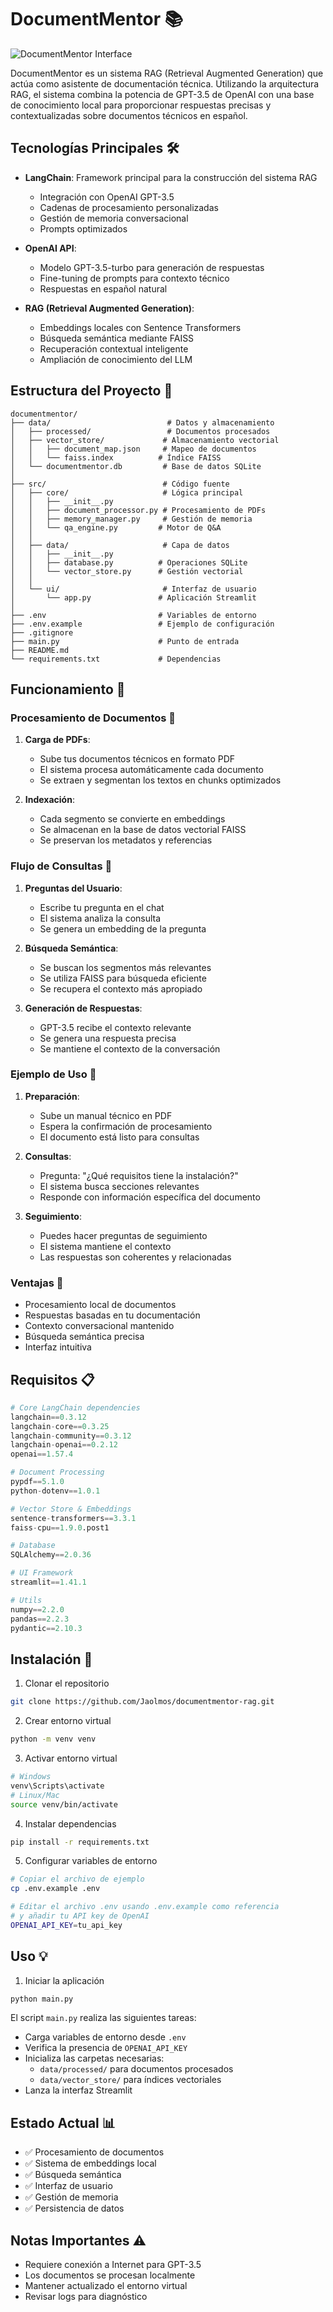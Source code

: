 
# DocumentMentor 📚

![DocumentMentor Interface](./images/screenshot.png)

DocumentMentor es un sistema RAG (Retrieval Augmented Generation) que actúa como asistente de documentación técnica. Utilizando la arquitectura RAG, el sistema combina la potencia de GPT-3.5 de OpenAI con una base de conocimiento local para proporcionar respuestas precisas y contextualizadas sobre documentos técnicos en español.

## Tecnologías Principales 🛠️

- **LangChain**: Framework principal para la construcción del sistema RAG
  - Integración con OpenAI GPT-3.5
  - Cadenas de procesamiento personalizadas
  - Gestión de memoria conversacional
  - Prompts optimizados

- **OpenAI API**: 
  - Modelo GPT-3.5-turbo para generación de respuestas
  - Fine-tuning de prompts para contexto técnico
  - Respuestas en español natural

- **RAG (Retrieval Augmented Generation)**:
  - Embeddings locales con Sentence Transformers
  - Búsqueda semántica mediante FAISS
  - Recuperación contextual inteligente
  - Ampliación de conocimiento del LLM

## Estructura del Proyecto 📁

```
documentmentor/
├── data/                          # Datos y almacenamiento
│   ├── processed/                 # Documentos procesados
│   ├── vector_store/             # Almacenamiento vectorial
│   │   ├── document_map.json     # Mapeo de documentos
│   │   └── faiss.index          # Índice FAISS
│   └── documentmentor.db         # Base de datos SQLite
│
├── src/                          # Código fuente
│   ├── core/                     # Lógica principal
│   │   ├── __init__.py
│   │   ├── document_processor.py # Procesamiento de PDFs
│   │   ├── memory_manager.py     # Gestión de memoria
│   │   └── qa_engine.py         # Motor de Q&A
│   │
│   ├── data/                     # Capa de datos
│   │   ├── __init__.py
│   │   ├── database.py          # Operaciones SQLite
│   │   └── vector_store.py      # Gestión vectorial
│   │
│   └── ui/                       # Interfaz de usuario
│       └── app.py               # Aplicación Streamlit
│
├── .env                         # Variables de entorno
├── .env.example                 # Ejemplo de configuración
├── .gitignore
├── main.py                      # Punto de entrada
├── README.md
└── requirements.txt             # Dependencias
```

## Funcionamiento 🔄

### Procesamiento de Documentos 📄
1. **Carga de PDFs**:
   - Sube tus documentos técnicos en formato PDF
   - El sistema procesa automáticamente cada documento
   - Se extraen y segmentan los textos en chunks optimizados

2. **Indexación**:
   - Cada segmento se convierte en embeddings
   - Se almacenan en la base de datos vectorial FAISS
   - Se preservan los metadatos y referencias

### Flujo de Consultas 💭
1. **Preguntas del Usuario**:
   - Escribe tu pregunta en el chat
   - El sistema analiza la consulta
   - Se genera un embedding de la pregunta

2. **Búsqueda Semántica**:
   - Se buscan los segmentos más relevantes
   - Se utiliza FAISS para búsqueda eficiente
   - Se recupera el contexto más apropiado

3. **Generación de Respuestas**:
   - GPT-3.5 recibe el contexto relevante
   - Se genera una respuesta precisa
   - Se mantiene el contexto de la conversación

### Ejemplo de Uso 📝
1. **Preparación**:
   - Sube un manual técnico en PDF
   - Espera la confirmación de procesamiento
   - El documento está listo para consultas

2. **Consultas**:
   - Pregunta: "¿Qué requisitos tiene la instalación?"
   - El sistema busca secciones relevantes
   - Responde con información específica del documento

3. **Seguimiento**:
   - Puedes hacer preguntas de seguimiento
   - El sistema mantiene el contexto
   - Las respuestas son coherentes y relacionadas

### Ventajas 🌟
- Procesamiento local de documentos
- Respuestas basadas en tu documentación
- Contexto conversacional mantenido
- Búsqueda semántica precisa
- Interfaz intuitiva

## Requisitos 📋

```python
# Core LangChain dependencies
langchain==0.3.12
langchain-core==0.3.25
langchain-community==0.3.12
langchain-openai==0.2.12
openai==1.57.4

# Document Processing
pypdf==5.1.0
python-dotenv==1.0.1

# Vector Store & Embeddings
sentence-transformers==3.3.1
faiss-cpu==1.9.0.post1

# Database
SQLAlchemy==2.0.36

# UI Framework
streamlit==1.41.1

# Utils
numpy==2.2.0
pandas==2.2.3
pydantic==2.10.3
```

## Instalación 🔧

1. Clonar el repositorio
```bash
git clone https://github.com/Jaolmos/documentmentor-rag.git
```

2. Crear entorno virtual
```bash
python -m venv venv
```

3. Activar entorno virtual
```bash
# Windows
venv\Scripts\activate
# Linux/Mac
source venv/bin/activate
```

4. Instalar dependencias
```bash
pip install -r requirements.txt
```

5. Configurar variables de entorno
```bash
# Copiar el archivo de ejemplo
cp .env.example .env

# Editar el archivo .env usando .env.example como referencia
# y añadir tu API key de OpenAI
OPENAI_API_KEY=tu_api_key
```

## Uso 💡

1. Iniciar la aplicación
```bash
python main.py
```

El script `main.py` realiza las siguientes tareas:
- Carga variables de entorno desde `.env`
- Verifica la presencia de `OPENAI_API_KEY`
- Inicializa las carpetas necesarias:
  - `data/processed/` para documentos procesados
  - `data/vector_store/` para índices vectoriales
- Lanza la interfaz Streamlit

## Estado Actual 📊
- ✅ Procesamiento de documentos
- ✅ Sistema de embeddings local
- ✅ Búsqueda semántica
- ✅ Interfaz de usuario
- ✅ Gestión de memoria
- ✅ Persistencia de datos

## Notas Importantes ⚠️
- Requiere conexión a Internet para GPT-3.5
- Los documentos se procesan localmente
- Mantener actualizado el entorno virtual
- Revisar logs para diagnóstico
